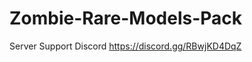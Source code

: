 # Zombie-Rare-Models-Pack

Server Support Discord https://discord.gg/RBwjKD4DqZ

<a href="https://i.imgur.com/jg6ek8t.jpg"><img src="https://i.imgur.com/jg6ek8t.jpg" title="" /></a>
<a href="https://i.imgur.com/FV0NYdW.jpg"><img src="https://i.imgur.com/FV0NYdW.jpg" title="" /></a>
<a href="https://i.imgur.com/JBhDL3A.jpg"><img src="https://i.imgur.com/JBhDL3A.jpg" title="" /></a>
